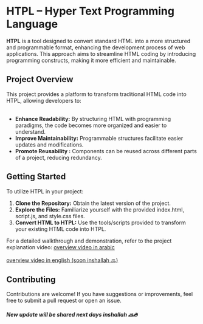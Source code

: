 # HTPL – Hyper Text Programming Language

<b>HTPL</b> is a tool designed to convert standard HTML into a more structured and programmable format, enhancing the development process of web applications. This approach aims to streamline HTML coding by introducing programming constructs, making it more efficient and maintainable.

<h2>Project Overview</h2>
This project provides a platform to transform traditional HTML code into HTPL, allowing developers to:
<br><br>
<ul>
  <li>
    <b>Enhance Readability:</b>
    By structuring HTML with programming paradigms, the code becomes more organized and easier to understand.
  </li>
  <li>
    <b>Improve Maintainability:</b>
   Programmable structures facilitate easier updates and modifications.
  </li>
  <li>
    <b>Promote Reusability :</b>
    Components can be reused across different parts of a project, reducing redundancy.
  </li>
</ul>

<h2>Getting Started</h2>

To utilize HTPL in your project:

<ol type='1'>
 <li>
   <b>Clone the Repository:</b>
   Obtain the latest version of the project.
 </li>
 <li>
   <b>Explore the Files:</b>
   Familiarize yourself with the provided index.html, script.js, and style.css files.
 </li>
 <li>
   <b>Convert HTML to HTPL:</b>
  Use the tools/scripts provided to transform your existing HTML code into HTPL.
 </li>
</ol>

 
For a detailed walkthrough and demonstration, refer to the project explanation video: 
<a href="https://www.youtube.com/watch?v=S_e1DulC72w&ab_channel=%D8%A7%D9%84%D9%85%D8%A8%D8%B1%D9%85%D8%AC%D8%B9%D8%A8%D8%AF%D8%A7%D9%84%D8%B1%D8%AD%D9%8A%D9%85">overview video in arabic</a> <br><br>
<a href="#">overview video in english (soon inshallah 🔜)</a>

<h2>Contributing</h2>
Contributions are welcome! If you have suggestions or improvements, feel free to submit a pull request or open an issue.

<h5>New update will be shared next days inshallah 🔜🔥</h5>
